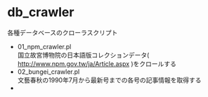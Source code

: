 # db_crawler
各種データベースのクローラスクリプト

* 01_npm_crawler.pl   
国立故宮博物院の日本語版コレクションデータ( http://www.npm.gov.tw/ja/Article.aspx )をクロールする
* 02_bungei_crawler.pl  
文藝春秋の1990年7月から最新号までの各号の記事情報を取得する  
* 

